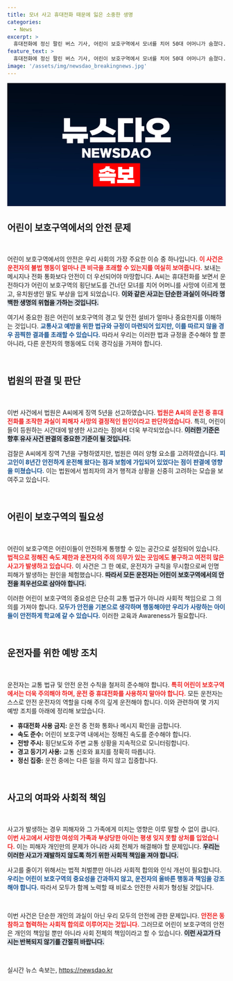 ```yaml
---
title: 모녀 사고 휴대전화 때문에 잃은 소중한 생명
categories:
  - News
excerpt: >
  휴대전화에 정신 팔린 버스 기사, 어린이 보호구역에서 모녀를 치어 50대 어머니가 숨졌다. 징역 5년 선고, 결국 어떤 결과가 뒤따를까? 클릭해 사건의 전말을 확인해보세요!
feature_text: >
  휴대전화에 정신 팔린 버스 기사, 어린이 보호구역에서 모녀를 치어 50대 어머니가 숨졌다. 징역 5년 선고, 결국 어떤 결과가 뒤따를까? 클릭해 사건의 전말을 확인해보세요!
image: '/assets/img/newsdao_breakingnews.jpg'
---
```


<p><img src="/assets/img/newsdao_breakingnews.jpg" alt="implanttips 속보" /></p>

<h2 data-ke-size="size26">어린이 보호구역에서의 안전 문제</h2>

<p data-ke-size="size16">&nbsp;</p> 

<p>어린이 보호구역에서의 안전은 우리 사회의 가장 주요한 이슈 중 하나입니다. <b><span style="color: #ee2323;">이 사건은 운전자의 불법 행동이 얼마나 큰 비극을 초래할 수 있는지를 여실히 보여줍니다.</span></b> 보내는 메시지나 전화 통화보다 안전이 더 우선되어야 마땅합니다. A씨는 휴대전화를 보면서 운전하다가 어린이 보호구역의 횡단보도를 건너던 모녀를 치어 어머니를 사망에 이르게 했고, 유치원생인 딸도 부상을 입게 되었습니다. <b><span style="background-color: #21538527;">이와 같은 사고는 단순한 과실이 아니라 명백한 생명의 위협을 가하는 것입니다.</span></b></p>

<p>여기서 중요한 점은 어린이 보호구역의 경고 및 안전 설비가 얼마나 중요한지를 이해하는 것입니다. <b><span style="color: #1a5490;">교통사고 예방을 위한 법규와 규정이 마련되어 있지만, 이를 따르지 않을 경우 끔찍한 결과를 초래할 수 있습니다.</span></b> 따라서 우리는 이러한 법과 규정을 준수해야 할 뿐 아니라, 다른 운전자의 행동에도 더욱 경각심을 가져야 합니다.</p>

<p data-ke-size="size16">&nbsp;</p>

<h2 data-ke-size="size26">법원의 판결 및 판단</h2>

<p data-ke-size="size16">&nbsp;</p>

<p>이번 사건에서 법원은 A씨에게 징역 5년을 선고하였습니다. <b><span style="color: #ee2323;">법원은 A씨의 운전 중 휴대전화를 조작한 과실이 피해자 사망의 결정적인 원인이라고 판단하였습니다.</span></b> 특히, 어린이들이 등원하는 시간대에 발생한 사고라는 점에서 더욱 부각되었습니다. <b><span style="background-color: #21538527;">이러한 기준은 향후 유사 사건 판결의 중요한 기준이 될 것입니다.</span></b></p>

<p>검찰은 A씨에게 징역 7년을 구형하였지만, 법원은 여러 양형 요소를 고려하였습니다. <b><span style="color: #1a5490;">피고인이 8년간 안전하게 운전해 왔다는 점과 보험에 가입되어 있었다는 점이 판결에 영향을 미쳤습니다.</span></b> 이는 법원에서 범죄자의 과거 행적과 상황을 신중히 고려하는 모습을 보여주고 있습니다.</p>

<p data-ke-size="size16">&nbsp;</p>

<h2 data-ke-size="size26">어린이 보호구역의 필요성</h2>

<p data-ke-size="size16">&nbsp;</p>

<p>어린이 보호구역은 어린이들이 안전하게 통행할 수 있는 공간으로 설정되어 있습니다. <b><span style="color: #ee2323;">법적으로 정해진 속도 제한과 운전자의 주의 의무가 있는 곳임에도 불구하고 여전히 많은 사고가 발생하고 있습니다.</span></b> 이 사건은 그 한 예로, 운전자가 규칙을 무시함으로써 인명 피해가 발생하는 원인을 체험했습니다. <b><span style="background-color: #21538527;">따라서 모든 운전자는 어린이 보호구역에서의 안전을 최우선으로 삼아야 합니다.</span></b></p>

<p>이러한 어린이 보호구역의 중요성은 단순히 교통 법규가 아니라 사회적 책임으로 그 의의를 가져야 합니다. <b><span style="color: #1a5490;">모두가 안전을 기본으로 생각하며 행동해야만 우리가 사랑하는 아이들이 안전하게 학교에 갈 수 있습니다.</span></b> 이러한 교육과 Awareness가 필요합니다. </p>

<p data-ke-size="size16">&nbsp;</p>

<h2 data-ke-size="size26">운전자를 위한 예방 조치</h2>

<p data-ke-size="size16">&nbsp;</p>

<p>운전자는 교통 법규 및 안전 운전 수칙을 철저히 준수해야 합니다. <b><span style="color: #ee2323;">특히 어린이 보호구역에서는 더욱 주의해야 하며, 운전 중 휴대전화를 사용하지 말아야 합니다.</span></b> 모든 운전자는 스스로 안전 운전자의 역할을 다해 주의 깊게 운전해야 합니다. 이와 관련하여 몇 가지 예방 조치를 아래에 정리해 보았습니다. </p>

<ul>
<li><b>휴대전화 사용 금지:</b> 운전 중 전화 통화나 메시지 확인을 금합니다.</li>
<li><b>속도 준수:</b> 어린이 보호구역 내에서는 정해진 속도를 준수해야 합니다.</li>
<li><b>전방 주시:</b> 횡단보도와 주변 교통 상황을 지속적으로 모니터링합니다.</li>
<li><b>경고 등기기 사용:</b> 교통 신호와 표지를 정확히 따릅니다.</li>
<li><b>정신 집중:</b> 운전 중에는 다른 일을 하지 않고 집중합니다.</li>
</ul>

<p data-ke-size="size16">&nbsp;</p>

<h2 data-ke-size="size26">사고의 여파와 사회적 책임</h2>

<p data-ke-size="size16">&nbsp;</p>

<p>사고가 발생하는 경우 피해자와 그 가족에게 미치는 영향은 이루 말할 수 없이 큽니다. <b><span style="color: #ee2323;">이번 사고에서 사망한 여성의 가족과 부상당한 아이는 평생 잊지 못할 상처를 입었습니다.</span></b> 이는 피해자 개인만의 문제가 아니라 사회 전체가 해결해야 할 문제입니다. <b><span style="background-color: #21538527;">우리는 이러한 사고가 재발하지 않도록 하기 위한 사회적 책임을 져야 합니다.</span></b></p>

<p>사고를 줄이기 위해서는 법적 처벌뿐만 아니라 사회적 합의와 인식 개선이 필요합니다. <b><span style="color: #1a5490;">우리는 어린이 보호구역의 중요성을 간과하지 않고, 운전자의 올바른 행동과 책임을 강조해야 합니다.</span></b> 따라서 모두가 함께 노력할 때 비로소 안전한 사회가 형성될 것입니다.</p>

<p data-ke-size="size16">&nbsp;</p>

<p>이번 사건은 단순한 개인의 과실이 아닌 우리 모두의 안전에 관한 문제입니다. <b><span style="color: #ee2323;">안전은 동참하고 협력하는 사회적 합의로 이루어지는 것입니다.</span></b> 그러므로 어린이 보호구역의 안전은 개인의 책임일 뿐만 아니라 사회 전체의 책임이라고 할 수 있습니다. <b><span style="background-color: #21538527;">이런 사고가 다시는 반복되지 않기를 간절히 바랍니다.</span></b></p>

<p data-ke-size="size16">&nbsp;</p>
실시간 뉴스 속보는, <a href="https://newsdao.kr" rel="dofollow">https://newsdao.kr</a>


